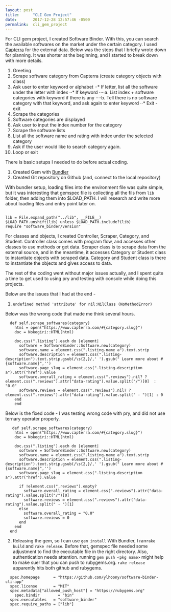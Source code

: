 ```yaml
---
layout: post
title:      "CLI Gem Project"
date:       2017-12-28 12:57:46 -0500
permalink:  cli_gem_project
---
```



For CLI gem project, I created Software Binder. With this, you can search the available softwares on the market under the certain category. I used [Capterra](https://www.capterra.com/) for the external data. Below was the steps that I briefly wrote down for planning. It was shorter at the beginning, and I started to break down with more details.

1. Greeting
2. Scrape software category from Capterra (create category objects with class)
3. Ask user to enter keyword or alphabet
⋅⋅* If letter, list all the software under the letter with index
⋅⋅* If keyword
⋅⋅⋅⋅a. List index + software categories with keyword if there is any
⋅⋅⋅⋅b. Tell there is no software category with that keyword, and ask again to enter keyword
⋅⋅* Exit - exit
 4. Scrape the categories
 6. Software categories are displayed
 7. Ask user to input the index number for the category
 8. Scrape the software lists
 9. List all the software name and rating with index under the selected category
 10. Ask if the user would like to search category again.
 11. Loop or exit
  
There is basic setups I needed to do before actual coding. 
1. Created Gem with [Bundler](https://bundler.io/v1.13/guides/creating_gem) 
2. Created Git repository on Github (and, connect to the local repository)

With bundler setup, loading files into the environment file was quite simple, but it was interesting that gemspec file is collecting all the fils from `lib` folder, then adding them into $LOAD_PATH. I will research and write more about loading files and entry point later on. 

```

lib = File.expand_path("../lib", __FILE__)
$LOAD_PATH.unshift(lib) unless $LOAD_PATH.include?(lib)
require "software_binder/version"
```


For classes and objects, I created Controller, Scraper, Category, and Student. 
Controller class comes with program flow, and accesses other classes to use methods or get data.
Scraper class is to scrape data from the external source, and in the meantime, it accesses Category or Student class to instantiate objects with scraped data.
Category and Student class is there to instantiate the objects and gives access to data.

The rest of the coding went without major issues actually, and I spent quite a time to get used to using pry and testing with console while doing this projects. 


Below are the issues that I had at the end - 
1. `undefined method 'attribute' for nil:NilClass (NoMethodError)`

Below was the wrong code that made me think several hours. 

```
  def self.scrape_softwares(category)
    html = open("https://www.capterra.com/#{category.slug}")
    doc = Nokogiri::HTML(html)

    doc.css(".listing").each do |element|
      software = SoftwareBinder::Software.new(category)
      software.name = element.css(".listing-name a").text.strip
      software.description = element.css(".listing-description").text.strip.gsub(/\s{2,}/,' ').gsub(" Learn more about #{software.name}",'')
      software.page_slug = element.css(".listing-description a").attr("href").value
      software.overall_rating = element.css(".reviews").nil? ? element.css(".reviews").attr("data-rating").value.split("/")[0]  : "0.0"
      software.reviews = element.css(".reviews").nil? ? element.css(".reviews").attr("data-rating").value.split(" - ")[1] : 0
    end
	end
```

Below is the fixed code - I was testing wrong code with pry, and did not use ternary operater properly.
 
```
   def self.scrape_softwares(category)
    html = open("https://www.capterra.com/#{category.slug}")
    doc = Nokogiri::HTML(html)

    doc.css(".listing").each do |element|
      software = SoftwareBinder::Software.new(category)
      software.name = element.css(".listing-name a").text.strip
      software.description = element.css(".listing-description").text.strip.gsub(/\s{2,}/,' ').gsub(" Learn more about #{software.name}",'')
      software.page_slug = element.css(".listing-description a").attr("href").value

      if !element.css(".reviews").empty?
        software.overall_rating = element.css(".reviews").attr("data-rating").value.split("/")[0]
        software.reviews = element.css(".reviews").attr("data-rating").value.split(" - ")[1]
      else
        software.overall_rating = "0.0"
        software.reviews = 0
      end
    end
  end
```

2. Releasing the gem, so I can use `gem install` 
With Bundler, I ran`rake build` and `rake release`. Before that, gemspec file needed some adjustment to find the executable file in the right directory. Also, authentication needs attention. running `gem push <pkg name>` might help to make suer that you can push to rubygems.org. `rake release` apparently hits both github and rubygems.

```
  spec.homepage      = "https://github.com/ylhoony/software-binder-cli-app"
  spec.license       = "MIT"
  spec.metadata["allowed_push_host"] = "https://rubygems.org"
	spec.bindir        = "bin"
  spec.executables   = "software_binder"
  spec.require_paths = ["lib"]
```





